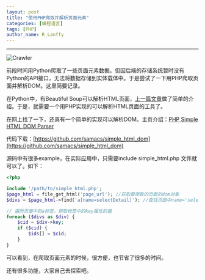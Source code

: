 ```yaml
---
layout: post
title: "使用PHP爬取并解析页面元素"
categories: [编程语言]
tags: [PHP]
author_name: R_Lanffy
---
```

---

![Crawler](http://7xjh09.com1.z0.glb.clouddn.com/blog/Crawler.jpg-Lanffy)

前段时间用Python爬取了一些页面元素数据。但因后端的存储系统暂时没有Python的API接口，无法将数据存储到实体载体中。于是尝试了一下用PHP爬取页面并解析DOM。这里简要记录。

在Python中，有Beautiful Soup可以解析HTML页面，[上一篇文章](2017-07-23-Python-And-BeautifulSoup4.md)做了简单的介绍。于是，就需要一个用PHP实现的可以解析HTML页面的工具了。

在网上找了一下，还真有一个简单的实现可以解析DOM。主页介绍：[PHP Simple HTML DOM Parser](http://microphp.us/plugins/public/microphp_res/simple_html_dom/manual.htm)

代码下载：[https://github.com/samacs/simple_html_dom](https://github.com/samacs/simple_html_dom)

源码中有很多example，在实际应用中，只需要include simple_html.php 文件就可以了。如下：

```php
<?php

include '/path/to/simple_html.php';
$page_html = file_get_html('page_url'); //获取要爬取的页面的dom对象
$divs = $page_html->find('a[name=selectDetail]'); //查找页面中name='selectDetail' 的a标签

// 遍历页面中的a标签，获取标签中的key属性的值
foreach ($divs as $div) {
    $cid = $div->key;
    if ($cid) {
        $ids[] = $cid;
    }
}
```

可以看到，在爬取页面元素的时候，很方便，也节省了很多的时间。

还有很多功能，大家自己去探索吧。

